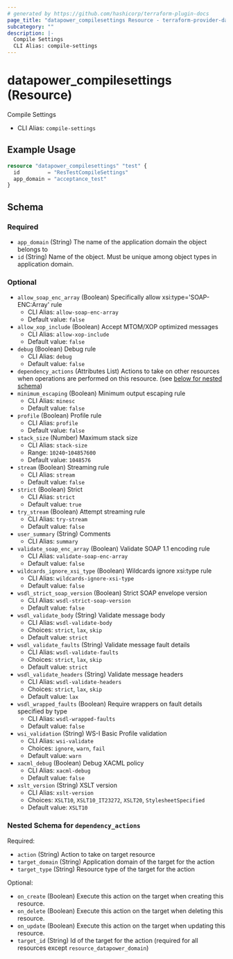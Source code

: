 ```yaml
---
# generated by https://github.com/hashicorp/terraform-plugin-docs
page_title: "datapower_compilesettings Resource - terraform-provider-datapower"
subcategory: ""
description: |-
  Compile Settings
  CLI Alias: compile-settings
---
```


# datapower_compilesettings (Resource)

Compile Settings
  - CLI Alias: `compile-settings`

## Example Usage

```terraform
resource "datapower_compilesettings" "test" {
  id         = "ResTestCompileSettings"
  app_domain = "acceptance_test"
}
```

<!-- schema generated by tfplugindocs -->
## Schema

### Required

- `app_domain` (String) The name of the application domain the object belongs to
- `id` (String) Name of the object. Must be unique among object types in application domain.

### Optional

- `allow_soap_enc_array` (Boolean) Specifically allow xsi:type='SOAP-ENC:Array' rule
  - CLI Alias: `allow-soap-enc-array`
  - Default value: `false`
- `allow_xop_include` (Boolean) Accept MTOM/XOP optimized messages
  - CLI Alias: `allow-xop-include`
  - Default value: `false`
- `debug` (Boolean) Debug rule
  - CLI Alias: `debug`
  - Default value: `false`
- `dependency_actions` (Attributes List) Actions to take on other resources when operations are performed on this resource. (see [below for nested schema](#nestedatt--dependency_actions))
- `minimum_escaping` (Boolean) Minimum output escaping rule
  - CLI Alias: `minesc`
  - Default value: `false`
- `profile` (Boolean) Profile rule
  - CLI Alias: `profile`
  - Default value: `false`
- `stack_size` (Number) Maximum stack size
  - CLI Alias: `stack-size`
  - Range: `10240`-`104857600`
  - Default value: `1048576`
- `stream` (Boolean) Streaming rule
  - CLI Alias: `stream`
  - Default value: `false`
- `strict` (Boolean) Strict
  - CLI Alias: `strict`
  - Default value: `true`
- `try_stream` (Boolean) Attempt streaming rule
  - CLI Alias: `try-stream`
  - Default value: `false`
- `user_summary` (String) Comments
  - CLI Alias: `summary`
- `validate_soap_enc_array` (Boolean) Validate SOAP 1.1 encoding rule
  - CLI Alias: `validate-soap-enc-array`
  - Default value: `false`
- `wildcards_ignore_xsi_type` (Boolean) Wildcards ignore xsi:type rule
  - CLI Alias: `wildcards-ignore-xsi-type`
  - Default value: `false`
- `wsdl_strict_soap_version` (Boolean) Strict SOAP envelope version
  - CLI Alias: `wsdl-strict-soap-version`
  - Default value: `false`
- `wsdl_validate_body` (String) Validate message body
  - CLI Alias: `wsdl-validate-body`
  - Choices: `strict`, `lax`, `skip`
  - Default value: `strict`
- `wsdl_validate_faults` (String) Validate message fault details
  - CLI Alias: `wsdl-validate-faults`
  - Choices: `strict`, `lax`, `skip`
  - Default value: `strict`
- `wsdl_validate_headers` (String) Validate message headers
  - CLI Alias: `wsdl-validate-headers`
  - Choices: `strict`, `lax`, `skip`
  - Default value: `lax`
- `wsdl_wrapped_faults` (Boolean) Require wrappers on fault details specified by type
  - CLI Alias: `wsdl-wrapped-faults`
  - Default value: `false`
- `wsi_validation` (String) WS-I Basic Profile validation
  - CLI Alias: `wsi-validate`
  - Choices: `ignore`, `warn`, `fail`
  - Default value: `warn`
- `xacml_debug` (Boolean) Debug XACML policy
  - CLI Alias: `xacml-debug`
  - Default value: `false`
- `xslt_version` (String) XSLT version
  - CLI Alias: `xslt-version`
  - Choices: `XSLT10`, `XSLT10_IT23272`, `XSLT20`, `StylesheetSpecified`
  - Default value: `XSLT10`

<a id="nestedatt--dependency_actions"></a>
### Nested Schema for `dependency_actions`

Required:

- `action` (String) Action to take on target resource
- `target_domain` (String) Application domain of the target for the action
- `target_type` (String) Resource type of the target for the action

Optional:

- `on_create` (Boolean) Execute this action on the target when creating this resource.
- `on_delete` (Boolean) Execute this action on the target when deleting this resource.
- `on_update` (Boolean) Execute this action on the target when updating this resource.
- `target_id` (String) Id of the target for the action (required for all resources except `resource_datapower_domain`)
